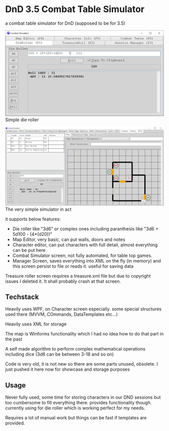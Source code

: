 # DnD 3.5 Combat Table Simulator
a combat table simulator for DnD (supposed to be for 3.5)

![image](image.png)
Simple die roller

![image2](image2.png)
The very simple simulator in act

it supports below features:
* Die roller like "3d6" or complex ones including paranthesis like "3d6 + 5d100 - (4*(d20))"
* Map Editor, very basic, can put walls, doors and notes
* Character editor, can put characters with full detail, almost everything can be put here
* Combat Simulator screen, not fully automated, for table top games.
* Manager Screen, saves everything into XML on the fly (in memory) and this screen persist to file or reads it. useful for saving data

Treasure roller screen requires a treasure.xml file but due to copyright issues I deleted it. It shall probably crash at that screen.

## Techstack

Heavily uses WPF, on Character screen especially. some special structures used there (MVVM, COmmands, DataTemplates etc...)

Heavily uses XML for storage

The map is Winforms functionality which I had no idea how to do that part in the past

A self made algorithm to perform complex mathematical operations including dice (3d6 can be between 3-18 and so on) 

Code is very old, it is not new so there are some parts unused, obsolete. I just pushed it here now for showcase and storage purposes

## Usage
Never fully used, some time for storing characters in our DND sessions but too cumbersome to fill everything there. provides functionality though. currently using for die roller which is working perfect for my needs.

Requires a lot of manual work but things can be fast if templates are provided.
